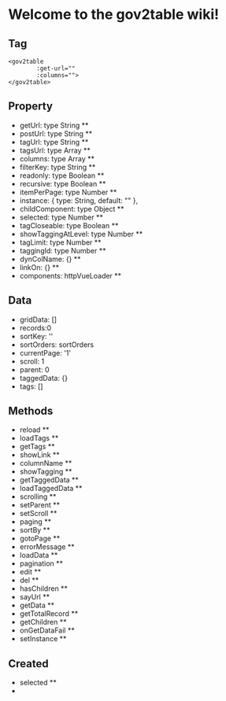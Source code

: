 # Welcome to the gov2table wiki!
## Tag
```
<gov2table
        :get-url=""
        :columns="">
</gov2table>
```
## Property
- getUrl: type String **
- postUrl: type String **
- tagUrl: type String **
- tagsUrl: type Array **
- columns: type Array **
- filterKey: type String **
- readonly: type Boolean **
- recursive: type Boolean **
- itemPerPage: type Number **
- instance: {
        type: String,
        default: ""
    },
- childComponent: type Object **
- selected: type Number **
- tagCloseable: type Boolean **
- showTaggingAtLevel: type Number **
- tagLimit: type Number **
- taggingId: type Number **
- dynColName: {} **
- linkOn: {} **
- components: httpVueLoader **

## Data
- gridData: []
- records:0
- sortKey: ''
- sortOrders: sortOrders
- currentPage: '1'
- scroll: 1
- parent: 0
- taggedData: {}
- tags: []
 ## Methods
 - reload **
 - loadTags **
 - getTags **
 - showLink **
 - columnName **
 - showTagging **
 - getTaggedData **
 - loadTaggedData **
 - scrolling **
 - setParent **
 - setScroll **
 - paging **
 - sortBy **
 - gotoPage **
 - errorMessage **
 - loadData **
 - pagination **
 - edit **
 - del **
 - hasChildren **
 - sayUrl **
 - getData **
 - getTotalRecord **
 - getChildren **
 - onGetDataFail **
 - setInstance **
 ## Created
 - selected **
 - 

